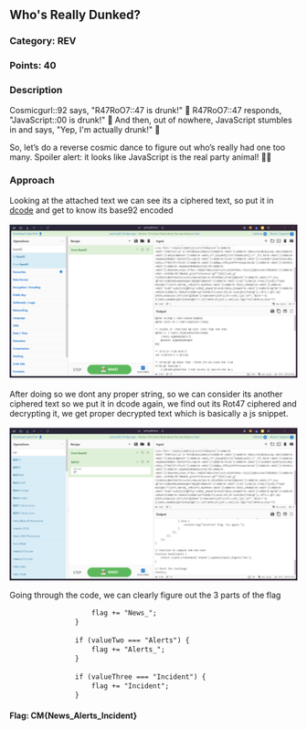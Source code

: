 ## Who's Really Dunked?
### Category: REV
### Points: 40
### Description
Cosmicgurl::92 says, "R47RoO7::47 is drunk!" 🍻 R47RoO7::47 responds, "JavaScript::00 is drunk!" 🤪 And then, out of nowhere, JavaScript stumbles in and says, "Yep, I'm actually drunk!" 🍹

So, let’s do a reverse cosmic dance to figure out who’s really had one too many. Spoiler alert: it looks like JavaScript is the real party animal! 🚀🥳


### Approach
Looking at the attached text we can see its a ciphered text, so put it in [dcode](https://www.dcode.fr/cipher-identifier) and get to know its base92 encoded</br></br>
![alt text](pic1.png)</br></br>
After doing so we dont any proper string, so we can consider its another ciphered text so we put it in dcode again, we find out its Rot47 ciphered and decrypting it, we get proper decrypted text which is basically a js snippet.</br></br>
![alt text](pic2.png)

Going through the code, we can clearly figure out the 3 parts of the flag 
```if (valueOne === "News") {
                    flag += "News_";
                }

                if (valueTwo === "Alerts") {
                    flag += "Alerts_";
                }

                if (valueThree === "Incident") {
                    flag += "Incident";
                }
```

#### Flag: CM{News_Alerts_Incident}

